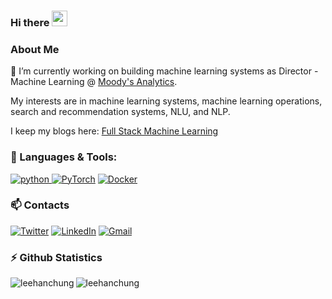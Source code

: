 ### Hi there <img src="https://raw.githubusercontent.com/MartinHeinz/MartinHeinz/master/wave.gif" width="25px">

<h3>About Me</h3>

🔭 I’m currently working on building machine learning systems as Director - Machine Learning @ [Moody's Analytics](https://www.moodysanalytics.com/).

My interests are in machine learning systems, machine learning operations, search and recommendation systems, NLU, and NLP.

I keep my blogs here: [Full Stack Machine Learning](https://leehanchung.github.io/)


<h3 align="left">🌱 Languages & Tools:</h3>

<p align="left">

<a href="https://www.python.org" target="_blank"> <img src="https://img.shields.io/badge/Python-14354C?style=for-the-badge&logo=python&logoColor=white" alt="python" /> </a>
<a href="https://pytorch.org/" target="_blank"> <img alt="PyTorch" src="https://img.shields.io/badge/PyTorch-%23EE4C2C.svg?style=for-the-badge&logo=PyTorch&logoColor=white" /></a>
<a href="https://www.docker.com/" target="_blank"> <img alt="Docker" src="https://img.shields.io/badge/docker-%230db7ed.svg?style=for-the-badge&logo=docker&logoColor=white"/></a> 
</p>


<h3>📫 Contacts</h3>
<p>
  <a href="https://twitter.com/HanChungLee" target="_blank"><img alt="Twitter" src="https://img.shields.io/badge/twitter-%231DA1F2.svg?&style=for-the-badge&logo=twitter&logoColor=white" /></a> 
  <a href="https://www.linkedin.com/in/hanchunglee" target="_blank"><img alt="LinkedIn" src="https://img.shields.io/badge/linkedin-%230077B5.svg?&style=for-the-badge&logo=linkedin&logoColor=white" /></a>
  <a href="mailto:lee.hanchung@gmail.com"> <img alt="Gmail" src="https://img.shields.io/badge/Gmail-D14836?style=for-the-badge&logo=gmail&logoColor=white" /></a>
</p>

<h3>⚡ Github Statistics</h3>
<p float="left">
  <img align="left" src="https://github-readme-stats.vercel.app/api?username=leehanchung&show_icons=true&theme=onedark" alt="leehanchung" />  
  <img align="left" src="https://github-readme-stats.vercel.app/api/top-langs/?username=leehanchung&layout=compact&hide=html&theme=onedark" alt="leehanchung" />
</p>

<!-- ### Hi there 👋

- 🔭 I’m currently working on ...
- 🌱 I’m currently learning ...
- 👯 I’m looking to collaborate on ...
- 🤔 I’m looking for help with ...
- 💬 Ask me about ...
- 📫 How to reach me: ...
- 😄 Pronouns: ...
- ⚡ Fun fact: ...
 -->
